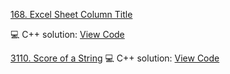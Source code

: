 [168. Excel Sheet Column Title](https://leetcode.com/problems/excel-sheet-column-title/)

💻 C++ solution: [View Code](../Problems/168.Excel-Sheet-Column-Title/168.Excel-Sheet-Column-Title.cpp)

[3110. Score of a String](https://leetcode.com/problems/score-of-a-string/description/)
💻 C++ solution: [View Code](Problems/3110.Score-of-a-String/3110.Score-of-a-String.cpp)